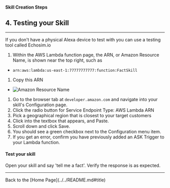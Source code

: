 #### Skill Creation Steps
## 4. Testing your Skill <a id="title"></a>
<hr />

If you don't have a physical Alexa device to test with you can use a testing tool called Echosim.io



1. Within the AWS Lambda function page, the ARN, or Amazon Resource Name, is shown near the top right, such as
 *  ``` arn:aws:lambda:us-east-1:77777777777:function:FactSkill ```
1. Copy this ARN
 + ![Amazon Resource Name](https://m.media-amazon.com/images/G/01/cookbook/arn._TTH_.png)
1. Go to the browser tab at ```developer.amazon.com``` and navigate into your skill's Configuration page.
1. Click the radio button for Service Endpoint Type: AWS Lambda ARN
1. Pick a geographical region that is closest to your target customers
1. Click into the textbox that appears, and Paste.
1. Scroll down and click Save.
1. You should see a green checkbox next to the Configuration menu item.
1. If you get an error, confirm you have previously added an ASK Trigger to your Lambda function.


#### Test your skill

Open your skill and say 'tell me a fact'.  Verify the response is as expected.



<hr />
Back to the [Home Page](../../README.md#title)
